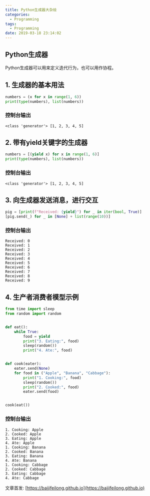 ```yaml
---
title: Python生成器大杂烩
categories:
  - Programming
tags:
  - Programming
date: 2019-03-18 23:14:02
---
```


## Python生成器

Python生成器可以用来定义迭代行为，也可以用作协程。

<!--more-->

## 1. 生成器的基本用法

```python
numbers = (x for x in range(1, 6))
print(type(numbers), list(numbers))
```

### 控制台输出

```log
<class 'generator'> [1, 2, 3, 4, 5]
```

## 2. 带有yield关键字的生成器

```python
numbers = [(yield x) for x in range(1, 6)]
print(type(numbers), list(numbers))
```

### 控制台输出

```log
<class 'generator'> [1, 2, 3, 4, 5]
```

## 3. 向生成器发送消息，进行交互

```python
pig = [print(f"Received: {yield}") for _ in iter(bool, True)]
[pig.send(_) for _ in [None] + list(range(10))]
```

### 控制台输出

```log
Received: 0
Received: 1
Received: 2
Received: 3
Received: 4
Received: 5
Received: 6
Received: 7
Received: 8
Received: 9
```

## 4. 生产者消费者模型示例

```python
from time import sleep
from random import random


def eat():
    while True:
        food = yield
        print("3. Eating:", food)
        sleep(random())
        print("4. Ate:", food)


def cook(eater):
    eater.send(None)
    for food in ("Apple", "Banana", "Cabbage"):
        print("1. Cooking:", food)
        sleep(random())
        print("2. Cooked:", food)
        eater.send(food)


cook(eat())
```

### 控制台输出

```log
1. Cooking: Apple
2. Cooked: Apple
3. Eating: Apple
4. Ate: Apple
1. Cooking: Banana
2. Cooked: Banana
3. Eating: Banana
4. Ate: Banana
1. Cooking: Cabbage
2. Cooked: Cabbage
3. Eating: Cabbage
4. Ate: Cabbage
```

文章首发: [https://baijifeilong.github.io](https://baijifeilong.github.io)
